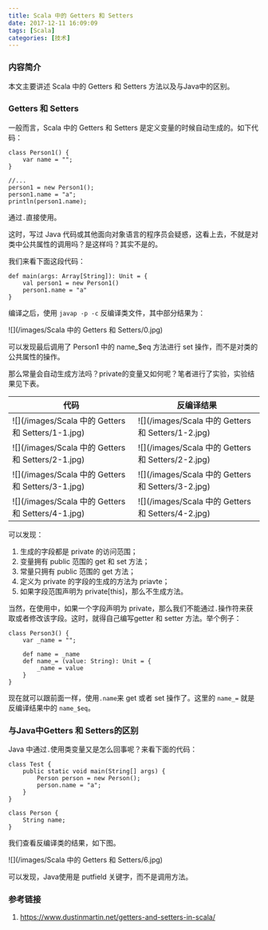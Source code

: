 ```yaml
---
title: Scala 中的 Getters 和 Setters
date: 2017-12-11 16:09:09
tags: [Scala]
categories: [技术]
---
```


### 内容简介

本文主要讲述 Scala 中的 Getters 和 Setters 方法以及与Java中的区别。

<!-- more -->

### Getters 和 Setters

一般而言，Scala 中的 Getters 和 Setters 是定义变量的时候自动生成的。如下代码：

	class Person1() {
		var name = "";
	}

	//...
	person1 = new Person1();
	person1.name = "a";
	println(person1.name);
	
通过`.`直接使用。

这时，写过 Java 代码或其他面向对象语言的程序员会疑惑，这看上去，不就是对类中公共属性的调用吗？是这样吗？其实不是的。

我们来看下面这段代码：
	
	def main(args: Array[String]): Unit = {
		val person1 = new Person1()
		person1.name = "a"
	}
	
编译之后，使用 `javap -p -c` 反编译类文件，其中部分结果为：

![](/images/Scala 中的 Getters 和 Setters/0.jpg)

可以发现最后调用了 Person1 中的 name_$eq 方法进行 set 操作，而不是对类的公共属性的操作。

那么常量会自动生成方法吗？private的变量又如何呢？笔者进行了实验，实验结果见下表。

代码 | 反编译结果
--- | ---|
![](/images/Scala 中的 Getters 和 Setters/1-1.jpg) | ![](/images/Scala 中的 Getters 和 Setters/1-2.jpg)
![](/images/Scala 中的 Getters 和 Setters/2-1.jpg) | ![](/images/Scala 中的 Getters 和 Setters/2-2.jpg)
![](/images/Scala 中的 Getters 和 Setters/3-1.jpg) | ![](/images/Scala 中的 Getters 和 Setters/3-2.jpg)
![](/images/Scala 中的 Getters 和 Setters/4-1.jpg) | ![](/images/Scala 中的 Getters 和 Setters/4-2.jpg)

可以发现：

1. 生成的字段都是 private 的访问范围； 
2. 变量拥有 public 范围的 get 和 set 方法；
3. 常量只拥有 public 范围的 get 方法；
4. 定义为 private 的字段的生成的方法为 priavte；
5. 如果字段范围声明为 private[this]，那么不生成方法。

当然，在使用中，如果一个字段声明为 private，那么我们不能通过`.`操作符来获取或者修改该字段。这时，就得自己编写getter 和 setter 方法。举个例子：

	class Person3() {
		var _name = "";
		
		def name = _name
		def name_= (value: String): Unit = {
			_name = value
		}
	}
	
现在就可以跟前面一样，使用`.name`来 get 或者 set 操作了。这里的 `name_=` 就是 反编译结果中的 `name_$eq`。

### 与Java中Getters 和 Setters的区别

Java 中通过`.`使用类变量又是怎么回事呢？来看下面的代码：

	class Test {
		public static void main(String[] args) {
			Person person = new Person();
			person.name = "a";
		}
	}

	class Person {
    	String name;
	}
	
我们查看反编译类的结果，如下图。

![](/images/Scala 中的 Getters 和 Setters/6.jpg)

可以发现，Java使用是 putfield 关键字，而不是调用方法。

### 参考链接

1. https://www.dustinmartin.net/getters-and-setters-in-scala/	
